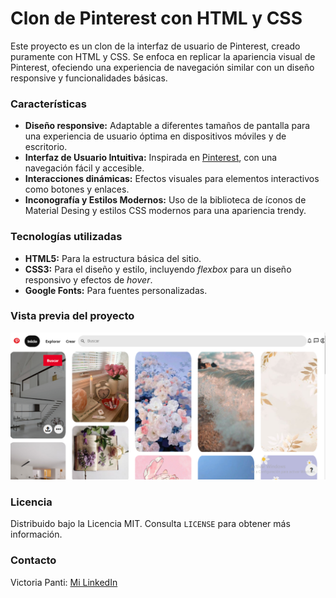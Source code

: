 # Clon de Pinterest con HTML y CSS

Este proyecto es un clon de la interfaz de usuario de Pinterest, creado puramente con HTML y CSS. Se enfoca en replicar la apariencia visual de Pinterest, ofeciendo una experiencia de navegación similar con un diseño responsive y funcionalidades básicas.

### Características
+ **Diseño responsive:** Adaptable a diferentes tamaños de pantalla para una experiencia de usuario óptima en dispositivos móviles y de escritorio.
+ **Interfaz de Usuario Intuitiva:** Inspirada en [Pinterest](https://www.pinterest.es/login/), con una navegación fácil y accesible.
+ **Interacciones dinámicas:** Efectos visuales para elementos interactivos como botones y enlaces.
+ **Inconografía y Estilos Modernos:** Uso de la biblioteca de íconos de Material Desing y estilos CSS modernos para una apariencia trendy.

### Tecnologías utilizadas
+ **HTML5:** Para la estructura básica del sitio.
+ **CSS3:** Para el diseño y estilo, incluyendo _flexbox_ para un diseño responsivo y efectos de _hover_.
+ **Google Fonts:** Para fuentes personalizadas.

### Vista previa del proyecto
![Demo](/imagenes/pinterest_screen.PNG)

### Licencia
Distribuido bajo la Licencia MIT. Consulta `LICENSE` para obtener más información. 

### Contacto
Victoria Panti: [Mi LinkedIn](https://www.linkedin.com/in/victoria-panti/)


